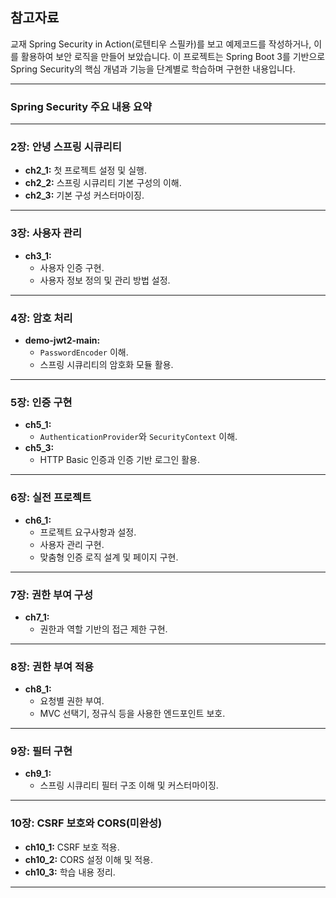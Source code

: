 ## 참고자료
교재 Spring Security in Action(로텐티우 스필카)를 보고 예제코드를 작성하거나,  이를 활용하여 보안 로직을 만들어 보았습니다.
이 프로젝트는 Spring Boot 3를 기반으로 Spring Security의 핵심 개념과 기능을 단계별로 학습하며 구현한 내용입니다.

---

### **Spring Security 주요 내용 요약**

---

### **2장: 안녕 스프링 시큐리티**
- **ch2_1:** 첫 프로젝트 설정 및 실행.
- **ch2_2:** 스프링 시큐리티 기본 구성의 이해.
- **ch2_3:** 기본 구성 커스터마이징.

---

### **3장: 사용자 관리**
- **ch3_1:** 
  - 사용자 인증 구현.
  - 사용자 정보 정의 및 관리 방법 설정.

---

### **4장: 암호 처리**
- **demo-jwt2-main:**
  - `PasswordEncoder` 이해.
  - 스프링 시큐리티의 암호화 모듈 활용.

---

### **5장: 인증 구현**
- **ch5_1:** 
  - `AuthenticationProvider`와 `SecurityContext` 이해.
- **ch5_3:** 
  - HTTP Basic 인증과 인증 기반 로그인 활용.

---

### **6장: 실전 프로젝트**
- **ch6_1:** 
  - 프로젝트 요구사항과 설정.
  - 사용자 관리 구현.
  - 맞춤형 인증 로직 설계 및 페이지 구현.

---

### **7장: 권한 부여 구성**
- **ch7_1:** 
  - 권한과 역할 기반의 접근 제한 구현.

---

### **8장: 권한 부여 적용**
- **ch8_1:** 
  - 요청별 권한 부여.
  - MVC 선택기, 정규식 등을 사용한 엔드포인트 보호.

---

### **9장: 필터 구현**
- **ch9_1:** 
  - 스프링 시큐리티 필터 구조 이해 및 커스터마이징.

---

### **10장: CSRF 보호와 CORS(미완성)**
- **ch10_1:** CSRF 보호 적용.
- **ch10_2:** CORS 설정 이해 및 적용.
- **ch10_3:** 학습 내용 정리.

---
